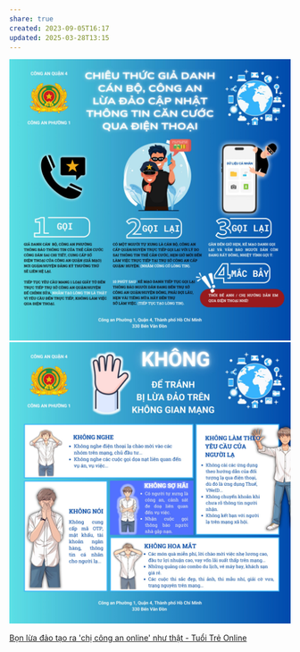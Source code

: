 ```yaml
---
share: true
created: 2023-09-05T16:17
updated: 2025-03-28T13:15
---
```

![Chiêu thức giả danh công an.png](../../../../assets/attachments/Chi%C3%AAu%20th%E1%BB%A9c%20gi%E1%BA%A3%20danh%20c%C3%B4ng%20an.png)
![Pasted image 20240627210342.png](../../../../assets/attachments/Pasted%20image%2020240627210342.png)

[Bọn lừa đảo tạo ra 'chị công an online' như thật - Tuổi Trẻ Online](https://tuoitre.vn/bon-lua-dao-tao-ra-chi-cong-an-online-nhu-that-20230709114310079.htm)